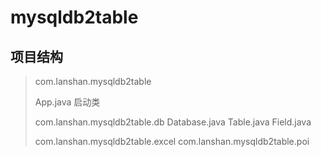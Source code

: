 # mysqldb2table
## 项目结构
> com.lanshan.mysqldb2table
>
> App.java 启动类
> 
> com.lanshan.mysqldb2table.db
    Database.java
    Table.java
    Field.java
>
> com.lanshan.mysqldb2table.excel
> com.lanshan.mysqldb2table.poi
